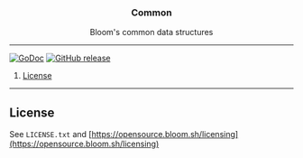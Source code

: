 <p align="center">
  <h3 align="center">Common</h3>
  <p align="center">Bloom's common data structures</p>
</p>

--------

[![GoDoc](https://godoc.org/github.com/bloom42/common?status.svg)](https://godoc.org/github.com/bloom42/common)
[![GitHub release](https://img.shields.io/github/release/bloom42/common.svg)](https://github.com/bloom42/common/releases)

1. [License](#license)

-------------------

## License

See `LICENSE.txt` and [https://opensource.bloom.sh/licensing](https://opensource.bloom.sh/licensing)
